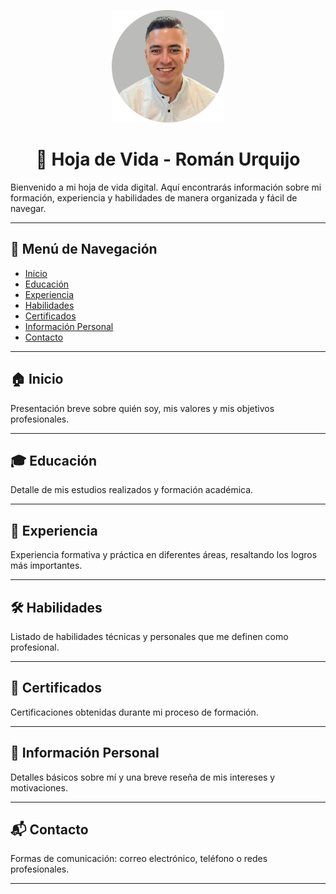 <p align="center">
  <img src="img/fotoRoman-redondo.png" alt="Foto de Román Urquijo" width="180"/>
</p>

<h1 align="center">📄 Hoja de Vida - Román Urquijo</h1>

Bienvenido a mi hoja de vida digital. Aquí encontrarás información sobre mi formación, experiencia y habilidades de manera organizada y fácil de navegar.

---

## 📌 Menú de Navegación
- [Inicio](#inicio)
- [Educación](#educación)
- [Experiencia](#experiencia)
- [Habilidades](#habilidades)
- [Certificados](#certificados)
- [Información Personal](#información-personal)
- [Contacto](#contacto)

---

## 🏠 Inicio
Presentación breve sobre quién soy, mis valores y mis objetivos profesionales.

---

## 🎓 Educación
Detalle de mis estudios realizados y formación académica.

---

## 💼 Experiencia
Experiencia formativa y práctica en diferentes áreas, resaltando los logros más importantes.

---

## 🛠️ Habilidades
Listado de habilidades técnicas y personales que me definen como profesional.

---

## 📜 Certificados
Certificaciones obtenidas durante mi proceso de formación.

---

## 🙋 Información Personal
Detalles básicos sobre mí y una breve reseña de mis intereses y motivaciones.

---

## 📬 Contacto
Formas de comunicación: correo electrónico, teléfono o redes profesionales.

---
